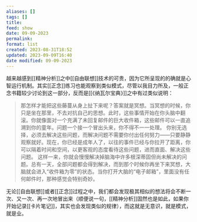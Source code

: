 ```yaml
---
aliases: []
tags: []
title: 
feed: show
date: 09-09-2023
permalink: 
format: list
created: 2023-08-31T18:52
updated: 2023-09-09T16:40
date modified: 09-09-2023
---
```

越来越感到[[精神分析]]之中[[自由联想]]技术的可贵，因为它所呈现的的确就是心智运行机制。其实[[正念]]练习也能观察到类似模式，尽管以我目力所及，一般正念书籍较少讨论到这一部分，反而是[[《纳瓦尔宝典》]]之中有过类似说明：
> 那怎样才能把这些藤蔓从身上扯下来呢？答案就是冥想。当冥想的时候，你只是坐在那里，不去对抗自己的思想。此时，这些事情开始在你头脑中翻滚。你就像面对一个充满了未回复邮件的巨大收件箱，这些邮件可以一直追溯到你的童年。问题一个接一个冒出头来，你不得不一一处理。
你别无选择，必须去解决这些问题，而解决问题不需要你付出任何努力——只要静静观察就好。现在，你已经是成年人了，以往的事件已经与你拉开了距离，你可以隔着时间和空间，以更客观的态度看待这些问题，进而直面、解决这些问题。
这样一来，你就会慢慢解决掉脑海中许多根深蒂固但尚未解决的问题。总有一天，全部问题都会得到解决，而到那个时候你再坐下来冥想，大脑就会进入“收件箱为零”的状态。当你打开大脑的“电子邮箱”，里面没有任何邮件时，那种感觉会特别奇妙。

无论[[自由联想]]或者[[正念]]过程之中，我们都会发现极其相似的想法将会不断一次、又一次、再一次地冒出来（顺便说一句，[[精神分析]]固然也是如此，如果你开始记录[[卡片笔记]]，其实也会发现类似的规律），而这就是无意识，就是模式，就是业。
